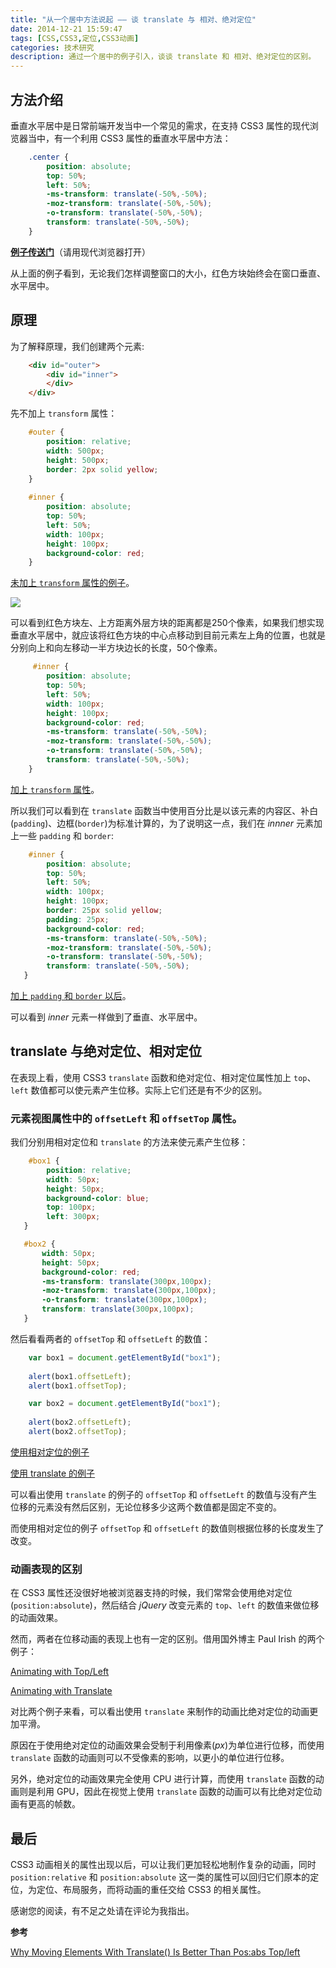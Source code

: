 ```yaml
---
title: "从一个居中方法说起 —— 谈 translate 与 相对、绝对定位"
date: 2014-12-21 15:59:47
tags: [CSS,CSS3,定位,CSS3动画]
categories: 技术研究
description: 通过一个居中的例子引入，谈谈 translate 和 相对、绝对定位的区别。
---
```


## 方法介绍

垂直水平居中是日常前端开发当中一个常见的需求，在支持 CSS3 属性的现代浏览器当中，有一个利用 CSS3 属性的垂直水平居中方法：

```css
    .center {
        position: absolute;
        top: 50%;
        left: 50%;
        -ms-transform: translate(-50%,-50%);
        -moz-transform: translate(-50%,-50%);
        -o-transform: translate(-50%,-50%);
        transform: translate(-50%,-50%); 
    }
```

**[例子传送门](http://jsfiddle.net/acwong/kjcvss1a/)**（请用现代浏览器打开）

从上面的例子看到，无论我们怎样调整窗口的大小，红色方块始终会在窗口垂直、水平居中。

## 原理

为了解释原理，我们创建两个元素:

```html
    <div id="outer">
        <div id="inner">
        </div>
    </div>
```

先不加上 `transform` 属性：

```css
    #outer {
        position: relative;
        width: 500px;
        height: 500px;
        border: 2px solid yellow;
    }
    
    #inner {
        position: absolute;
        top: 50%;
        left: 50%;
        width: 100px;
        height: 100px;
        background-color: red;
    }
```

[未加上 `transform` 属性的例子](http://jsfiddle.net/acwong/kjcvss1a/1)。

[![](http://acwongblog.qiniudn.com/2014-12_middle-position.PNG)](http://acwongblog.qiniudn.com/2014-12_middle-position.PNG)

可以看到红色方块左、上方距离外层方块的距离都是250个像素，如果我们想实现垂直水平居中，就应该将红色方块的中心点移动到目前元素左上角的位置，也就是分别向上和向左移动一半方块边长的长度，50个像素。

```css
     #inner {
        position: absolute;
        top: 50%;
        left: 50%;
        width: 100px;
        height: 100px;
        background-color: red;
        -ms-transform: translate(-50%,-50%);
        -moz-transform: translate(-50%,-50%);
        -o-transform: translate(-50%,-50%);
        transform: translate(-50%,-50%);
    }
```

[加上 `transform` 属性](http://jsfiddle.net/acwong/kjcvss1a/2/)。

所以我们可以看到在 `translate` 函数当中使用百分比是以该元素的内容区、补白(`padding`)、边框(`border`)为标准计算的，为了说明这一点，我们在 *innner* 元素加上一些 `padding` 和 `border`:

```css
    #inner {
        position: absolute;
        top: 50%;
        left: 50%;
        width: 100px;
        height: 100px;
        border: 25px solid yellow;
        padding: 25px;
        background-color: red;
        -ms-transform: translate(-50%,-50%);
        -moz-transform: translate(-50%,-50%);
        -o-transform: translate(-50%,-50%);
        transform: translate(-50%,-50%);
   }
```

[加上 `padding` 和 `border` 以后](http://jsfiddle.net/acwong/kjcvss1a/3/)。

可以看到 *inner* 元素一样做到了垂直、水平居中。

## translate 与绝对定位、相对定位

在表现上看，使用 CSS3 `translate` 函数和绝对定位、相对定位属性加上 `top`、`left` 数值都可以使元素产生位移。实际上它们还是有不少的区别。

### 元素视图属性中的 `offsetLeft` 和 `offsetTop` 属性。

我们分别用相对定位和 `translate` 的方法来使元素产生位移：

```css
    #box1 {
        position: relative;
        width: 50px;
        height: 50px;
        background-color: blue;
        top: 100px;
        left: 300px;
   }
```

```css
   #box2 {
       width: 50px;
       height: 50px;
       background-color: red;
       -ms-transform: translate(300px,100px);
       -moz-transform: translate(300px,100px);
       -o-transform: translate(300px,100px);
       transform: translate(300px,100px);
   }
```

然后看看两者的 `offsetTop` 和 `offsetLeft` 的数值：

```javascript
    var box1 = document.getElementById("box1");
    
    alert(box1.offsetLeft);
    alert(box1.offsetTop);
```

```javascript
    var box2 = document.getElementById("box1");
    
    alert(box2.offsetLeft);
    alert(box2.offsetTop);
```

[使用相对定位的例子](http://jsfiddle.net/acwong/kjcvss1a/5/)

[使用 translate 的例子](http://jsfiddle.net/acwong/kjcvss1a/6/)

可以看出使用 `translate` 的例子的 `offsetTop` 和 `offsetLeft` 的数值与没有产生位移的元素没有然后区别，无论位移多少这两个数值都是固定不变的。

而使用相对定位的例子 `offsetTop` 和 `offsetLeft` 的数值则根据位移的长度发生了改变。

### 动画表现的区别

在 CSS3 属性还没很好地被浏览器支持的时候，我们常常会使用绝对定位(`position:absolute`)，然后结合 *jQuery* 改变元素的 `top`、`left` 的数值来做位移的动画效果。

然而，两者在位移动画的表现上也有一定的区别。借用国外博主 Paul Irish 的两个例子：

[Animating with Top/Left](http://codepen.io/paulirish/pen/nkwKs)

[Animating with Translate](http://codepen.io/paulirish/pen/LsxyF)

对比两个例子来看，可以看出使用 `translate` 来制作的动画比绝对定位的动画更加平滑。

原因在于使用绝对定位的动画效果会受制于利用像素(*px*)为单位进行位移，而使用 `translate` 函数的动画则可以不受像素的影响，以更小的单位进行位移。

另外，绝对定位的动画效果完全使用 CPU 进行计算，而使用 `translate` 函数的动画则是利用 GPU，因此在视觉上使用  `translate` 函数的动画可以有比绝对定位动画有更高的帧数。

## 最后

CSS3 动画相关的属性出现以后，可以让我们更加轻松地制作复杂的动画，同时 `position:relative` 和 `position:absolute` 这一类的属性可以回归它们原本的定位，为定位、布局服务，而将动画的重任交给 CSS3 的相关属性。

感谢您的阅读，有不足之处请在评论为我指出。

**参考**

[Why Moving Elements With Translate() Is Better Than Pos:abs Top/left](http://www.paulirish.com/2012/why-moving-elements-with-translate-is-better-than-posabs-topleft/)





